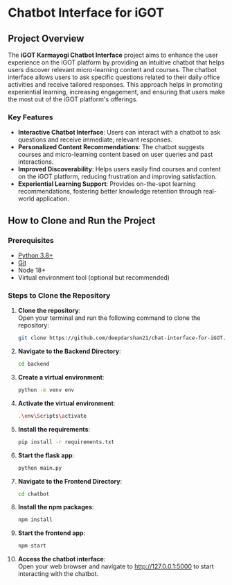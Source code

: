 # Chatbot Interface for iGOT

## Project Overview

The **iGOT Karmayogi Chatbot Interface** project aims to enhance the user experience on the iGOT platform by providing an intuitive chatbot that helps users discover relevant micro-learning content and courses. The chatbot interface allows users to ask specific questions related to their daily office activities and receive tailored responses. This approach helps in promoting experiential learning, increasing engagement, and ensuring that users make the most out of the iGOT platform's offerings.

### Key Features

- **Interactive Chatbot Interface**: Users can interact with a chatbot to ask questions and receive immediate, relevant responses.
- **Personalized Content Recommendations**: The chatbot suggests courses and micro-learning content based on user queries and past interactions.
- **Improved Discoverability**: Helps users easily find courses and content on the iGOT platform, reducing frustration and improving satisfaction.
- **Experiential Learning Support**: Provides on-the-spot learning recommendations, fostering better knowledge retention through real-world application.

## How to Clone and Run the Project

### Prerequisites

- [Python 3.8+](https://www.python.org/downloads/)
- [Git](https://git-scm.com/)
- Node 18+
- Virtual environment tool (optional but recommended)

### Steps to Clone the Repository

1. **Clone the repository**:  
   Open your terminal and run the following command to clone the repository:

   ```bash
   git clone https://github.com/deepdarshan21/chat-interface-for-iGOT.git

   ```

2. **Navigate to the Backend Directory**:
   ```bash
   cd backend
   ```
3. **Create a virtual environment**:
   ```bash
   python -m venv env
   ```
4. **Activate the virtual environment**:
   ```bash
   .\env\Scripts\activate
   ```
5. **Install the requirements**:
   ```bash
   pip install -r requirements.txt
   ```
6. **Start the flask app**:
   ```bash
   python main.py
   ```
7. **Navigate to the Frontend Directory**:

   ```bash
   cd chatbot

   ```

8. **Install the npm packages**:
   ```bash
   npm install
   ```
9. **Start the frontend app**:
   ```bash
   npm start
   ```
10. **Access the chatbot interface**:  
    Open your web browser and navigate to http://127.0.0.1:5000 to start interacting with the chatbot.
